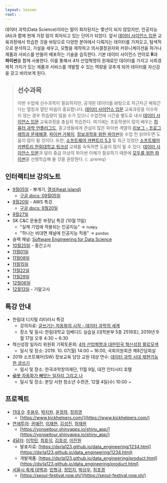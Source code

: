 ```yaml
---
layout: lesson
root: .
---
```



데이터 과학(Data Science)이라는 말이 회자된지는 몇년이 되지 않았지만, 인공지능(AI)과 함께 현재 가장 많이 회자되고 있는 단어가 되었다.
앞서 [데이터 사이언스 입문](https://statkclee.github.io/yonsei/) 교육과정에서 학습한 것을 바탕으로 다양한 분야에서 다뤄지는 데이터를 가져오고, 탐색적으로 분석하고, 가설을 세우고, 모형을 제작하고 의사결정권자와 커뮤니케이션을 하거나 제품과 서비스를 만들어 배포하는 기술을 습득한다. 기본 데이터 사이언스 언어로 **R**과 **파이썬**을 함께 사용한다.
이를 통해서 4차 산업혁명의 원재료인 데이터를 가지고 사회경제적 가치가 있는 제품과 서비스를 개발할 수 있는 역량을 갖추게 되어 데이터를 자신감을 갖고 바라보게 된다.

> ## 선수과목
>
> 이번 수업에 선수과목이 필요하지만, 공개된 데이터를 바탕으로 차근차근 배워간다는 열정과 열린 마음이 중요합니다.
> [데이터 사이언스 입문](https://statkclee.github.io/yonsei/) 교육과정을 이수하지 않는 경우
> 학습량이 많을 수가 있으니 수업전에 시간을 별도로 내서 
> [데이터 사이언스 입문](https://statkclee.github.io/yonsei/) 교육과정을 충실히 학습한다.
> 여기에는 초등학생이 많이 배우는 [컴퓨터 과학 언플러그드](http://statkclee.github.io/unplugged),
> 중고생들에게 관심이 많은 파이썬 계열의 [리보그 - 프로그래밍과 문제해결](https://statkclee.github.io/code-perspectives/),
> [파이썬 거북이](http://swcarpentry.github.io/python-novice-turtles/index-kr.html), [정보과학을 위한 파이썬](https://statkclee.github.io/pythonlearn-kr/)을 
> 수업 전 읽어두면 도움이 많이 될 것이다. 또한, [소프트웨어 카펜트리 5.3](http://statkclee.github.io/swcarpentry-version-5-3-new/) 및
> 최근 있었던 [소프트웨어 카펜트리 한림대학교 워크샵](https://statkclee.github.io/2018-10-27-hallym/) 교재를 숙독하면 도움이 많이 될 수 있다.
> [데이터 사이언스 입문](https://statkclee.github.io/yonsei/)과 달리 중급 이상의 파이썬 이해가 필요하기 때문에 [모두를 위한 파이썬](https://statkclee.github.io/pythonlearn-kr/)을 선행학습해 둘 것을 권장한다.
{: .prereq}

## 인터랙티브 강의노트

- [9월05일](https://etherpad.net/p/de-2019-09-05) - 뽀개기, [열섬(heat island)](https://github.com/shd04121/heat_island_ds_yonsei)
    - [구글 docs: 09월05일](https://docs.google.com/document/d/13JxRp6Xq4lW33UGr--paF4OBi7etBsOSSDeYQm51km8)
- [9월20일](https://etherpad.net/p/de-2019-09-20) - AWS 특강
    - [구글 docs: 9월20일](https://docs.google.com/document/d/1GfpdQ0A9_d1ICFeutBO2nS6FuM0MeJ5nbCI1rgeEfaQ/edit?usp=sharing)
- [9월27일](https://docs.google.com/document/d/18XEUkLKgGpYT1UwA1-9BdWHyP4ySu3_rBzDg4fkBb5c/edit?usp=sharing)
- SK C&C 문용준 부장님 특강 (10월 11일)
    - "실제 기업에 적용되는 인공지능" &rarr; `numpy`
    - "하나는 비대면 채널에 인공지능 적용" &rarr; `pandas`
- 슬랙 채널: [Software Engineering for Data Science](https://appstat.slack.com)
- [10월25일](https://etherpad.net/p/yonsei-20191025) - 중간고사
- [11월01일](https://etherpad.net/p/yonsei-20191101)
- [11월08일](https://docs.google.com/document/d/14-t2dHqXpK1jabaDECU_vB30PsrqptZ48PLNIB3enl8/edit)
- [11월15일](https://docs.google.com/document/d/1-L_KSQ1bfeehn2VeuY3jvbZW0AxTd7-AH1wkmNfSDGc/edit)
- [11월22일](https://docs.google.com/document/d/1Me2FYSRH_tLD6y0GZZTf4OTZixpIexn_YFWZmV0x9Ag/edit)
- [11월29일](https://docs.google.com/document/d/19FAxIJedgSM0YG-H782D20MbaRSCXQuTMCWQgnbeU9Q/edit)
- [12월06일](https://docs.google.com/document/d/1bVaR5gvaVMHch9OtAJDuLXzMVwxecJ4eRCVqPFRFwYE/edit)
- [12월13일]() - 기말고사

## 특강 안내

- 한림대 디지털 리터러시 특강
    - 강의자료: [글쓰기는 자동화의 시작 - 데이터 과학의 세계](https://statkclee.github.io/ds-authoring/ds-digital-literacy.html#/) 
    - 장소 및 일시: 한림대학교 임베디드 실습실 (대학본부 5층 2519호), 2019년 9월 17일 오후 4:30 ~ 6:30
- 혁신성장 일자리 위원회 기획토론회: [4차 산업혁명과 대한민국 혁신성장 활로모색](https://statkclee.github.io/ds-authoring/ds-4th-ir.html)
    -  일시 및 장소: 2019. 10. 07(월) 14:00 ~ 16:00, 국회의원회관 제8간담회실
- 2019 소프트웨어(SW) 정보교육 담당 교원 대상 연수: [데이터 과학 시대 재현가능한 글쓰기](https://statkclee.github.io/ds-authoring/ds-kofac-writing.html#/)
    -  일시 및 장소: 한국과학창의재단, 11월 9일, 대전 인터시티 호텔
- [~~로봇~~ 자동화가 빼앗는 일자리 그리고 나](https://statkclee.github.io/ds-authoring/ds-bundang-2019.html)
    -  일시 및 장소: 분당 서현 청소년 수련관, 12월 4일(수) 10:00 ~

## 프로젝트

- [11대 0](https://github.com/whoareyouwhoami/ProjectTellus): [주용우](https://github.com/whoareyouwhoami), [박지원](https://github.com/jiwon12-31/), [윤정하](https://github.com/dial0116), [정희영](https://github.com/jojo-kr/)
    - [https://www.kickhelpers.com/](https://www.kickhelpers.com/)
- [연세투어](https://github.com/yonseijaewon/yonsei-tour): [권예린](https://github.com/yerinKwon), [이재현](https://github.com/leequant761), [김성진](https://github.com/ZachKim-fromKorea), [허재원](https://github.com/yonseijaewon)
    - [https://yonseitour.shinyapps.io/shiny_app/](https://yonseitour.shinyapps.io/shiny_app/)
- [4달러](https://github.com/lhmlhm1111/Data_GongHak/): [이학민](https://github.com/lhmlhm1111), [최호식](https://github.com/ghos0905), [김호성](https://github.com/dsrla123), [이진원](https://github.com/jinwon1)
    - 발표자료: [https://dsrla123.github.io/data_engineering/1234.html](https://dsrla123.github.io/data_engineering/1234.html)
    - 개발제품: [https://dsrla123.github.io/data_engineering/product.html](https://dsrla123.github.io/data_engineering/product.html)
- [서울시 축제 대백과](https://github.com/HGmin1159/Seoul_Festival): [민형규](https://github.com/HGmin1159), [정민지](https://github.com/MINNJI), [박상우](https://github.com/glassduck), [최호경](https://github.com/HokyeongChoi)
    - [https://seoul-festival.now.sh/](https://seoul-festival.now.sh/)

    